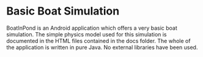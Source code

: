 # Basic Boat Simulation

BoatInPond is an Android application which offers a very basic boat simulation. The simple physics model used for this 
simulation is documented in the HTML files contained in the docs folder. The whole of the application is written in pure 
Java. No external libraries have been used.
